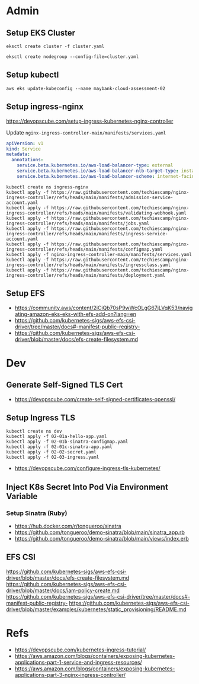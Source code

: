 
# Admin

## Setup EKS Cluster

```
eksctl create cluster -f cluster.yaml

eksctl create nodegroup --config-file=cluster.yaml
```

## Setup kubectl

```
aws eks update-kubeconfig --name maybank-cloud-assessment-02
```

## Setup ingress-nginx

https://devopscube.com/setup-ingress-kubernetes-nginx-controller

Update `nginx-ingress-controller-main/manifests/services.yaml`

```yaml
apiVersion: v1
kind: Service
metadata:
  annotations:
    service.beta.kubernetes.io/aws-load-balancer-type: external
    service.beta.kubernetes.io/aws-load-balancer-nlb-target-type: instance
    service.beta.kubernetes.io/aws-load-balancer-scheme: internet-facing
```

```
kubectl create ns ingress-nginx
kubectl apply -f https://raw.githubusercontent.com/techiescamp/nginx-ingress-controller/refs/heads/main/manifests/admission-service-account.yaml
kubectl apply -f https://raw.githubusercontent.com/techiescamp/nginx-ingress-controller/refs/heads/main/manifests/validating-webhook.yaml
kubectl apply -f https://raw.githubusercontent.com/techiescamp/nginx-ingress-controller/refs/heads/main/manifests/jobs.yaml
kubectl apply -f https://raw.githubusercontent.com/techiescamp/nginx-ingress-controller/refs/heads/main/manifests/ingress-service-account.yaml
kubectl apply -f https://raw.githubusercontent.com/techiescamp/nginx-ingress-controller/refs/heads/main/manifests/configmap.yaml
kubectl apply -f nginx-ingress-controller-main/manifests/services.yaml
kubectl apply -f https://raw.githubusercontent.com/techiescamp/nginx-ingress-controller/refs/heads/main/manifests/ingressclass.yaml
kubectl apply -f https://raw.githubusercontent.com/techiescamp/nginx-ingress-controller/refs/heads/main/manifests/deployment.yaml
```

## Setup EFS

* https://community.aws/content/2iCiQb70sP9wWcOLgG67jLVqK53/navigating-amazon-eks-eks-with-efs-add-on?lang=en
* https://github.com/kubernetes-sigs/aws-efs-csi-driver/tree/master/docs#-manifest-public-registry-
* https://github.com/kubernetes-sigs/aws-efs-csi-driver/blob/master/docs/efs-create-filesystem.md


# Dev

## Generate Self-Signed TLS Cert

* https://devopscube.com/create-self-signed-certificates-openssl/


## Setup Ingress TLS

```
kubectl create ns dev
kubectl apply -f 02-01a-hello-app.yaml
kubectl apply -f 02-01b-sinatra-configmap.yaml
kubectl apply -f 02-01c-sinatra-app.yaml
kubectl apply -f 02-02-secret.yaml
kubectl apply -f 02-03-ingress.yaml
```

* https://devopscube.com/configure-ingress-tls-kubernetes/

## Inject K8s Secret Into Pod Via Environment Variable

### Setup Sinatra (Ruby)

* https://hub.docker.com/r/tongueroo/sinatra
* https://github.com/tongueroo/demo-sinatra/blob/main/sinatra_app.rb
* https://github.com/tongueroo/demo-sinatra/blob/main/views/index.erb

## EFS CSI

https://github.com/kubernetes-sigs/aws-efs-csi-driver/blob/master/docs/efs-create-filesystem.md
https://github.com/kubernetes-sigs/aws-efs-csi-driver/blob/master/docs/iam-policy-create.md
https://github.com/kubernetes-sigs/aws-efs-csi-driver/tree/master/docs#-manifest-public-registry-
https://github.com/kubernetes-sigs/aws-efs-csi-driver/blob/master/examples/kubernetes/static_provisioning/README.md

# Refs

* https://devopscube.com/kubernetes-ingress-tutorial/
* https://aws.amazon.com/blogs/containers/exposing-kubernetes-applications-part-1-service-and-ingress-resources/
* https://aws.amazon.com/blogs/containers/exposing-kubernetes-applications-part-3-nginx-ingress-controller/

